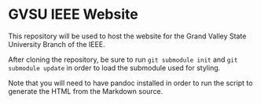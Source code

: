 GVSU IEEE Website
=================

This repository will be used to host the website for the Grand Valley State
University Branch of the IEEE.

After cloning the repository, be sure to run `git submodule init` and
`git submodule update` in order to load the submodule used for styling.

Note that you will need to have pandoc installed in order to run the script to
generate the HTML from the Markdown source.

